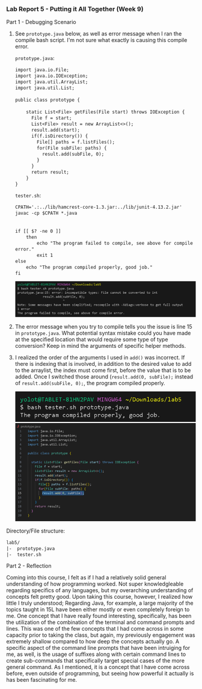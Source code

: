 ### Lab Report 5 - Putting it All Together (Week 9)

Part 1 - Debugging Scenario

1.	
	See ``prototype.java`` below, as well as error message when I ran the compile bash script. I'm not sure what exactly is causing this compile error.
	
	``prototype.java``:
	```
	import java.io.File;
	import java.io.IOException;
	import java.util.ArrayList;
	import java.util.List;
	
	public class prototype {
	
		static List<File> getFiles(File start) throws IOException {
		  File f = start;
		  List<File> result = new ArrayList<>();
		  result.add(start);
		  if(f.isDirectory()) {
		    File[] paths = f.listFiles();
		    for(File subFile: paths) {
		      result.add(subFile, 0);
		    }
		  }
		  return result;
		}
	}
	```
	
	``tester.sh``:
	```
	CPATH='.:../lib/hamcrest-core-1.3.jar:../lib/junit-4.13.2.jar'
	javac -cp $CPATH *.java
	
	
	if [[ $? -ne 0 ]]
	    then
	        echo "The program failed to compile, see above for compile error."
	        exit 1
 	else
 	    echo "The program compiled properly, good job."
	fi
	```
	![Image](lab5_1.png)
	
	
2. 
	The error message when you try to compile tells you the issue is line 15 in ``prototype.java``. What potential syntax mistake could you have made at the specified location that would require some type of type conversion? Keep in mind the arguments of specific helper methods.

3. 
   	I realized the order of the arguments I used in ``add()`` was incorrect. If there is indexing that is involved, in addition to the desired value to add to the arraylist, the index must come first, before the value that is to be added. Once I switched those around (``result.add(0, subFile);`` instead of ``result.add(subFile, 0);``, the program compiled properly.

   ![Image](lab5.2.png)
   ![Image](lab5.3.png)
	    
   

Directory/File structure:
```
lab5/
|-  prototype.java
|-  tester.sh
```


Part 2 - Reflection

Coming into this course, I felt as if I had a relatively solid general understanding of how programming worked. Not super knowledgleable regarding specifics of any languages, but my overarching understanding of concepts felt pretty good. Upon taking this course, however, I realized how little I truly understood; Regarding Java, for example, a large majority of the topics taught in 15L have been either mostly or even completely foreign to me.
One concept that I have really found interesting, specifically, has been the utilization of the combination of the terminal and command prompts and lines. This was one of the few concepts that I had come across in some capacity prior to taking the class, but again, my previously engagement was extremely shallow compared to how deep the concepts actually go. A specific aspect of the command line prompts that have been intruiging for me, as well, is the usage of suffixes along with certain command lines to create sub-commands that specifically target special cases of the more general command. As I mentioned, it is a concept that I have come across before, even outside of programming, but seeing how powerful it actually is has been fascinating for me.
